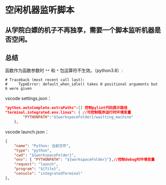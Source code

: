 # 空闲机器监听脚本
从学院白嫖的机子不再独享，需要一个脚本监听机器是否空闲。
---

## 总结

函数作为函数参数时 `**` 和 `*` 包运算符不生效。（python3.8）:

```
# Traceback (most recent call last):
#     TypeError: default_when_idle() takes 0 positional arguments but 6 were given
```

vscode settings.json：
```json
"python.autoComplete.extraPaths":[] 控制pylint代码提示路径
"terminal.integrated.env.linux": { //可控制程序运行时环境变量
        "PYTHONPATH":"${workspaceFolder}/waitting_machine"
    },
```

vscode launch.json：
```json
{
    "name": "Python: 当前文件",
    "type": "python",
    "cwd": "${workspaceFolder}",
    "env": { "PYTHONPATH": "${workspaceFolder}"},//控制debug时环境变量
    "request": "launch",
    "program": "${file}",
    "console": "integratedTerminal"
},
```